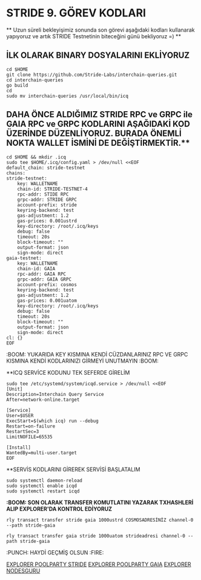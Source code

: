 # STRIDE 9. GÖREV KODLARI 
** Uzun süreli bekleyişimiz sonunda son görevi aşağıdaki kodları kullanarak yapıyoruz ve artık STRIDE Testnetinin biteceğini günü bekliyoruz =) **

## İLK OLARAK BINARY DOSYALARINI EKLİYORUZ

```
cd $HOME
git clone https://github.com/Stride-Labs/interchain-queries.git
cd interchain-queries
go build
cd
sudo mv interchain-queries /usr/local/bin/icq
```

## DAHA ÖNCE ALDIĞIMIZ STRIDE RPC ve GRPC ile GAIA RPC ve GRPC KODLARINI AŞAĞIDAKİ KOD ÜZERİNDE DÜZENLİYORUZ. BURADA ÖNEMLİ NOKTA WALLET İSMİNİ DE DEĞİŞTİRMEKTİR.**

```
cd $HOME && mkdir .icq
sudo tee $HOME/.icq/config.yaml > /dev/null <<EOF
default_chain: stride-testnet
chains:
stride-testnet:
    key: WALLETNAME
    chain-id: STRIDE-TESTNET-4
    rpc-addr: STIDE RPC
    grpc-addr: STRIDE GRPC
    account-prefix: stride
    keyring-backend: test
    gas-adjustment: 1.2
    gas-prices: 0.001ustrd
    key-directory: /root/.icq/keys
    debug: false
    timeout: 20s
    block-timeout: ""
    output-format: json
    sign-mode: direct
gaia-testnet:
    key: WALLETNAME
    chain-id: GAIA
    rpc-addr: GAIA RPC
    grpc-addr: GAIA GRPC
    account-prefix: cosmos
    keyring-backend: test
    gas-adjustment: 1.2
    gas-prices: 0.001uatom
    key-directory: /root/.icq/keys
    debug: false
    timeout: 20s
    block-timeout: ""
    output-format: json
    sign-mode: direct
cl: {}
EOF
```

:BOOM: YUKARIDA KEY KISMINA KENDİ CÜZDANLARINIZ RPC VE GRPC KISMINA KENDİ KODLARINIZI GİRMEYİ UNUTMAYIN :BOOM:

**ICQ SERVİCE KODUNU TEK SEFERDE GİRELİM 

```
sudo tee /etc/systemd/system/icqd.service > /dev/null <<EOF
[Unit]
Description=Interchain Query Service
After=network-online.target

[Service]
User=$USER
ExecStart=$(which icq) run --debug
Restart=on-failure
RestartSec=3
LimitNOFILE=65535

[Install]
WantedBy=multi-user.target
EOF
```

**SERVİS KODLARINI GİREREK SERVİSİ BAŞLATALIM

```
sudo systemctl daemon-reload
sudo systemctl enable icqd
sudo systemctl restart icqd
```

**:BOOM: SON OLARAK TRANSFER KOMUTLATINI YAZARAK TXHASHLERİ ALIP EXPLORER'DA KONTROL EDİYORUZ**

```
rly transact transfer stride gaia 1000ustrd COSMOSADRESİNİZ channel-0 --path stride-gaia
```
```
rly transact transfer gaia stride 1000uatom strideadresi channel-0 --path stride-gaia
```

:PUNCH: HAYDİ GEÇMİŞ OLSUN :FIRE:

[EXPLORER POOLPARTY STRIDE](https://poolparty.stride.zone/STRIDE/) [EXPLORER POOLPARTY GAIA](https://poolparty.stride.zone/GAIA/) [EXPLORER NODESGURU](https://stride.explorers.guru//) 

